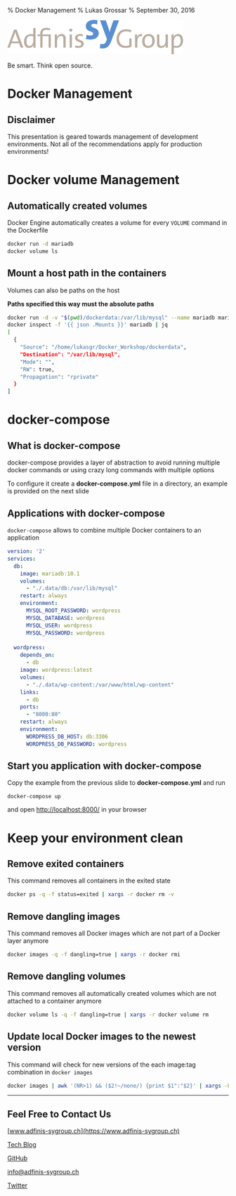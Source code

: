 % Docker Management
% Lukas Grossar
% September 30, 2016

![](static/adfinis_sygroup_logo.png)

Be smart. Think open source.

# Docker Management

## Disclaimer

This presentation is geared towards management of development environments.
Not all of the recommendations apply for production environments!

# Docker volume Management

## Automatically created volumes

Docker Engine automatically creates a volume for every `VOLUME` command in the
Dockerfile

```bash
docker run -d mariadb
docker volume ls
```

## Mount a host path in the containers

Volumes can also be paths on the host

**Paths specified this way must the absolute paths**

```bash
docker run -d -v "$(pwd)/dockerdata:/var/lib/mysql" --name mariadb mariadb
docker inspect -f '{{ json .Mounts }}' mariadb | jq
[
  {
    "Source": "/home/lukasgr/Docker_Workshop/dockerdata",
    "Destination": "/var/lib/mysql",
    "Mode": "",
    "RW": true,
    "Propagation": "rprivate"
  }
]
```

# docker-compose

## What is docker-compose

docker-compose provides a layer of abstraction to avoid running multiple docker
commands or using crazy long commands with multiple options

To configure it create a **docker-compose.yml** file in a directory, an example
is provided on the next slide

## Applications with docker-compose

`docker-compose` allows to combine multiple Docker containers to an application

```yaml
version: '2'
services:
  db:
    image: mariadb:10.1
    volumes:
      - "./.data/db:/var/lib/mysql"
    restart: always
    environment:
      MYSQL_ROOT_PASSWORD: wordpress
      MYSQL_DATABASE: wordpress
      MYSQL_USER: wordpress
      MYSQL_PASSWORD: wordpress

  wordpress:
    depends_on:
      - db
    image: wordpress:latest
    volumes:
      - "./.data/wp-content:/var/www/html/wp-content"
    links:
      - db
    ports:
      - "8000:80"
    restart: always
    environment:
      WORDPRESS_DB_HOST: db:3306
      WORDPRESS_DB_PASSWORD: wordpress
```

## Start you application with docker-compose

Copy the example from the previous slide to **docker-compose.yml** and run

    docker-compose up

and open [http://localhost:8000/](http://localhost:8000/) in your browser

# Keep your environment clean

## Remove exited containers

This command removes all containers in the exited state

```bash
docker ps -q -f status=exited | xargs -r docker rm -v
```

## Remove dangling images

This command removes all Docker images which are not part of a Docker layer anymore

```bash
docker images -q -f dangling=true | xargs -r docker rmi
```

## Remove dangling volumes

This command removes all automatically created volumes which are not attached to a container anymore

```bash
docker volume ls -q -f dangling=true | xargs -r docker volume rm
```

## Update local Docker images to the newest version

This command will check for new versions of the each image:tag combination in `docker images`

```bash
docker images | awk '(NR>1) && ($2!~/none/) {print $1":"$2}' | xargs -L 1 docker pull
```

---

## Feel Free to Contact Us

[www.adfinis-sygroup.ch](https://www.adfinis-sygroup.ch)

[Tech Blog](https://www.adfinis-sygroup.ch/blog)

[GitHub](https://github.com/adfinis-sygroup)

<info@adfinis-sygroup.ch>

[Twitter](https://twitter.com/adfinissygroup)
